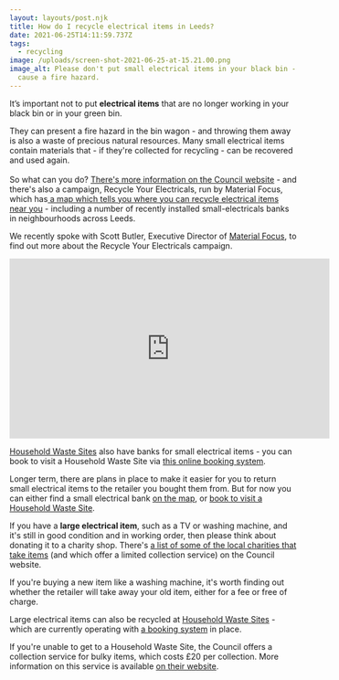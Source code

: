 ```yaml
---
layout: layouts/post.njk
title: How do I recycle electrical items in Leeds?
date: 2021-06-25T14:11:59.737Z
tags:
  - recycling
image: /uploads/screen-shot-2021-06-25-at-15.21.00.png
image_alt: Please don't put small electrical items in your black bin - they can
  cause a fire hazard.
---
```

It’s important not to put **electrical items** that are no longer working in your black bin or in your green bin.

They can present a fire hazard in the bin wagon - and throwing them away is also a waste of precious natural resources. Many small electrical items contain materials that - if they're collected for recycling - can be recovered and used again.\
\
So what can you do? [](https://www.leeds.gov.uk/residents/bins-and-recycling/electricals)[There's more information on the Council website](https://www.leeds.gov.uk/residents/bins-and-recycling/electricals) - and there's also a campaign, Recycle Your Electricals, run by Material Focus, which has[ a map which tells you where you can recycle electrical items near you](https://www.recycleyourelectricals.org.uk/electrical-recycling-near-me/) - including a number of recently installed small-electricals banks in neighbourhoods across Leeds.

We recently spoke with Scott Butler, Executive Director of [Material Focus](https://www.recycleyourelectricals.org.uk/about-material-focus/), to find out more about the Recycle Your Electricals campaign.

<iframe width="560" height="315" src="https://www.youtube.com/embed/D_nNocsdqgw?start=10" title="YouTube video player" frameborder="0" allow="accelerometer; autoplay; clipboard-write; encrypted-media; gyroscope; picture-in-picture" allowfullscreen></iframe>

[Household Waste Sites](https://www.leeds.gov.uk/residents/bins-and-recycling/recycling-sites) also have banks for small electrical items - you can book to visit a Household Waste Site via [this online booking system](https://www.leeds.gov.uk/residents/bins-and-recycling/recycling-sites).

Longer term, there are plans in place to make it easier for you to return small electrical items to the retailer you bought them from. But for now you can either find a small electrical bank [on the map](https://www.recycleyourelectricals.org.uk/electrical-recycling-near-me/), or [book to visit a Household Waste Site](https://www.leeds.gov.uk/residents/bins-and-recycling/recycling-sites).

If you have a **large electrical item**, such as a TV or washing machine, and it's still in good condition and in working order, then please think about donating it to a charity shop. There's [a list of some of the local charities that take items](https://www.leeds.gov.uk/residents/bins-and-recycling/get-rid-of-unwanted-items) (and which offer a limited collection service) on the Council website.

If you're buying a new item like a washing machine, it's worth finding out whether the retailer will take away your old item, either for a fee or free of charge.

Large electrical items can also be recycled at [Household Waste Sites](https://www.leeds.gov.uk/residents/bins-and-recycling/recycling-sites) - which are currently operating with [a booking system](https://www.leeds.gov.uk/residents/bins-and-recycling/recycling-sites) in place.

If you're unable to get to a Household Waste Site, the Council offers a collection service for bulky items, which costs £20 per collection. More information on this service is available [on their website](https://www.leeds.gov.uk/residents/bins-and-recycling/book-an-unwanted-items-collection).